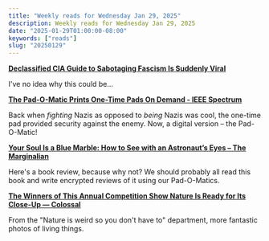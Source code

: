 ```yaml
---
title: "Weekly reads for Wednesday Jan 29, 2025"
description: Weekly reads for Wednesday Jan 29, 2025
date: "2025-01-29T01:00:00-08:00"
keywords: ["reads"]
slug: "20250129"
---
```


**[Declassified CIA Guide to Sabotaging Fascism Is Suddenly Viral](https://www.404media.co/declassified-cia-guide-to-sabotaging-fascism-is-suddenly-viral/)**  

I've no idea why this could be...

**[The Pad-O-Matic Prints One-Time Pads On Demand - IEEE Spectrum](https://spectrum.ieee.org/diy-one-time-pad-machine)**  

Back when *fighting* Nazis as opposed to *being* Nazis was cool, the one-time pad provided security against the enemy. Now, a digital version – the Pad-O-Matic!

**[Your Soul Is a Blue Marble: How to See with an Astronaut’s Eyes – The Marginalian](https://www.themarginalian.org/2025/01/28/orbital/)**  

Here's a book review, because why not? We should probably all read this book and write encrypted reviews of it using our Pad-O-Matics.

**[The Winners of This Annual Competition Show Nature Is Ready for Its Close-Up — Colossal](https://www.thisiscolossal.com/2025/01/cupoty-6-winners/)**  

From the "Nature is weird so you don't have to" department, more fantastic photos of living things.
